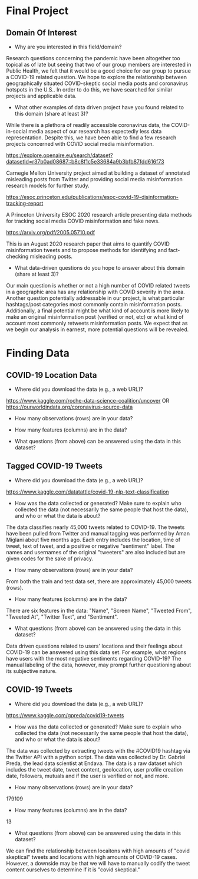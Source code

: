 # Final Project

## Domain Of Interest

- Why are you interested in this field/domain?

Research questions concerning the pandemic have been altogether too topical as of late but seeing that two of our group members are interested in Public Health, we felt that it would be a good choice for our group to pursue a COVID-19 related question. We hope to explore the relationship between geographically situated COVID-skeptic social media posts and coronavirus hotspots in the U.S.. In order to do this, we have searched for similar projects and applicable data.

- What other examples of data driven project have you found related to this domain (share at least 3)?

While there is a plethora of readily accessible coronavirus data, the COVID-in-social media aspect of our research has expectedly less data representation. Despite this, we have been able to find a few research projects concerned with COVID social media misinformation.

https://explore.openaire.eu/search/dataset?datasetId=r37b0ad08687::b8c8f1c5e33684a9b3bfb87fdd616f73

Carnegie Mellon University project aimed at building a dataset of annotated misleading posts from Twitter and providing social media misinformation research models for further study.

https://esoc.princeton.edu/publications/esoc-covid-19-disinformation-tracking-report

A Princeton University ESOC 2020 research article presenting data methods for tracking social media COVID misinformation and fake news.

https://arxiv.org/pdf/2005.05710.pdf

This is an August 2020 research paper that aims to quantify COVID misinformation tweets and to propose methods for identifying and fact-checking misleading posts.

- What data-driven questions do you hope to answer about this domain (share at least 3)?

Our main question is whether or not a high number of COVID related tweets in a geographic area has any relationship with COVID severity in the area. Another question potentially addressable in our project, is what particular hashtags/post categories most commonly contain misinformation posts. Additionally, a final potential might be what kind of account is more likely to make an original misinformation post (verified or not, etc) or what kind of account most commonly retweets misinformation posts. We expect that as we begin our analysis in earnest, more potential questions will be revealed.

# Finding Data

## COVID-19 Location Data

- Where did you download the data (e.g., a web URL)?

https://www.kaggle.com/roche-data-science-coalition/uncover OR https://ourworldindata.org/coronavirus-source-data

<!-- unsure of which we want to use tbh. use whateveer one you want. or find your own. ->

How was the data collected or generated? Make sure to explain who collected the data (not necessarily the same people that host the data), and who or what the data is about?

<!-- write here-->

- How many observations (rows) are in your data?

<!-- write here-->

- How many features (columns) are in the data?

<!-- write here-->

- What questions (from above) can be answered using the data in this dataset?

<!-- write here-->

## Tagged COVID-19 Tweets

- Where did you download the data (e.g., a web URL)?

https://www.kaggle.com/datatattle/covid-19-nlp-text-classification

- How was the data collected or generated? Make sure to explain who collected the data (not necessarily the same people that host the data), and who or what the data is about?

The data classifies nearly 45,000 tweets related to COVID-19. The tweets have been pulled from Twitter and manual tagging was performed by Aman Miglani about five months ago. Each entry includes the location, time of tweet, text of tweet, and a positive or negative "sentiment" label. The names and usernames of the original "tweeters" are also included but are given codes for the sake of privacy.

- How many observations (rows) are in your data?

From both the train and test data set, there are approximately 45,000 tweets (rows).

- How many features (columns) are in the data?

There are six features in the data: "Name", "Screen Name", "Tweeted From", "Tweeted At", "Twitter Text", and "Sentiment".

- What questions (from above) can be answered using the data in this dataset?

Data driven questions related to users' locations and their feelings about COVID-19 can be answered using this data set. For example, what regions have users with the most negative sentiments regarding COVID-19? The manual labeling of the data, however, may prompt further questioning about its subjective nature.


## COVID-19 Tweets

- Where did you download the data (e.g., a web URL)?

https://www.kaggle.com/gpreda/covid19-tweets

- How was the data collected or generated? Make sure to explain who collected the data (not necessarily the same people that host the data), and who or what the data is about?

The data was collected by extracting tweets with the #COVID19 hashtag via the Twitter API with a python script. The data was collected by Dr. Gabriel Preda, the lead data scientist at Endava.
The data is a raw dataset which includes the tweet date, tweet content, geolocation, user profile creation date, followers, mutuals and if the user is verified or not, and more.

- How many observations (rows) are in your data?

179109

- How many features (columns) are in the data?

13

- What questions (from above) can be answered using the data in this dataset?

We can find the relationship between locaitons with high amounts of "covid skeptical" tweets and locations with high amounts of COVID-19 cases.
However, a downside may be that we will have to manually codify the tweet content ourselves to determine if it is "covid skeptical."
